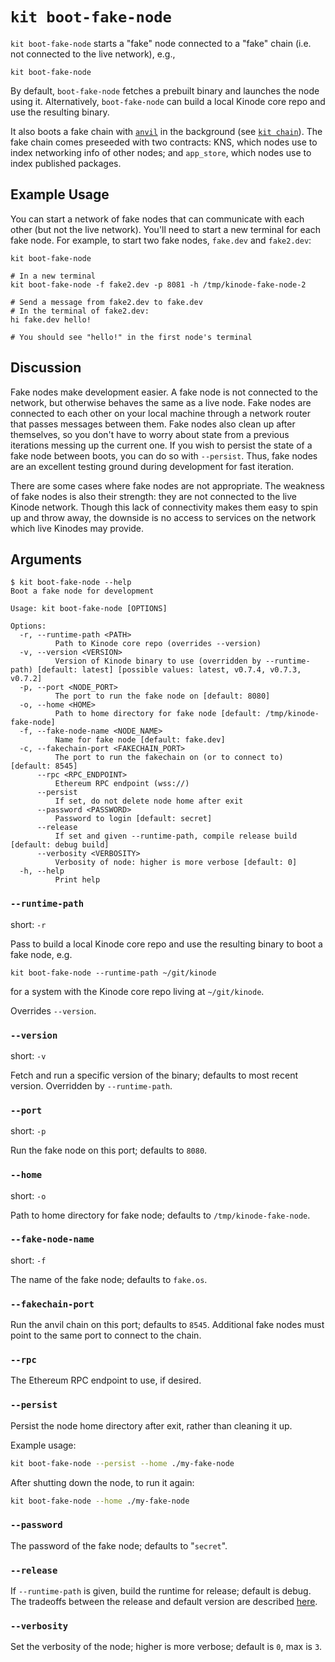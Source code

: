 # `kit boot-fake-node`

`kit boot-fake-node` starts a "fake" node connected to a "fake" chain (i.e. not connected to the live network), e.g.,

```
kit boot-fake-node
```

By default, `boot-fake-node` fetches a prebuilt binary and launches the node using it.
Alternatively, `boot-fake-node` can build a local Kinode core repo and use the resulting binary.

It also boots a fake chain with [`anvil`](https://book.getfoundry.sh/anvil/) in the background (see [`kit chain`](../kit/chain.md)).
The fake chain comes preseeded with two contracts: KNS, which nodes use to index networking info of other nodes; and `app_store`, which nodes use to index published packages.

## Example Usage

You can start a network of fake nodes that can communicate with each other (but not the live network).
You'll need to start a new terminal for each fake node.
For example, to start two fake nodes, `fake.dev` and `fake2.dev`:

```
kit boot-fake-node

# In a new terminal
kit boot-fake-node -f fake2.dev -p 8081 -h /tmp/kinode-fake-node-2

# Send a message from fake2.dev to fake.dev
# In the terminal of fake2.dev:
hi fake.dev hello!

# You should see "hello!" in the first node's terminal
```

## Discussion

Fake nodes make development easier.
A fake node is not connected to the network, but otherwise behaves the same as a live node.
Fake nodes are connected to each other on your local machine through a network router that passes messages between them.
Fake nodes also clean up after themselves, so you don't have to worry about state from a previous iterations messing up the current one.
If you wish to persist the state of a fake node between boots, you can do so with `--persist`.
Thus, fake nodes are an excellent testing ground during development for fast iteration.

There are some cases where fake nodes are not appropriate.
The weakness of fake nodes is also their strength: they are not connected to the live Kinode network.
Though this lack of connectivity makes them easy to spin up and throw away, the downside is no access to services on the network which live Kinodes may provide.

## Arguments

```
$ kit boot-fake-node --help
Boot a fake node for development

Usage: kit boot-fake-node [OPTIONS]

Options:
  -r, --runtime-path <PATH>
          Path to Kinode core repo (overrides --version)
  -v, --version <VERSION>
          Version of Kinode binary to use (overridden by --runtime-path) [default: latest] [possible values: latest, v0.7.4, v0.7.3, v0.7.2]
  -p, --port <NODE_PORT>
          The port to run the fake node on [default: 8080]
  -o, --home <HOME>
          Path to home directory for fake node [default: /tmp/kinode-fake-node]
  -f, --fake-node-name <NODE_NAME>
          Name for fake node [default: fake.dev]
  -c, --fakechain-port <FAKECHAIN_PORT>
          The port to run the fakechain on (or to connect to) [default: 8545]
      --rpc <RPC_ENDPOINT>
          Ethereum RPC endpoint (wss://)
      --persist
          If set, do not delete node home after exit
      --password <PASSWORD>
          Password to login [default: secret]
      --release
          If set and given --runtime-path, compile release build [default: debug build]
      --verbosity <VERBOSITY>
          Verbosity of node: higher is more verbose [default: 0]
  -h, --help
          Print help
```

### `--runtime-path`

short: `-r`

Pass to build a local Kinode core repo and use the resulting binary to boot a fake node, e.g.

```
kit boot-fake-node --runtime-path ~/git/kinode
```

for a system with the Kinode core repo living at `~/git/kinode`.

Overrides `--version`.

### `--version`

short: `-v`

Fetch and run a specific version of the binary; defaults to most recent version.
Overridden by `--runtime-path`.

### `--port`

short: `-p`

Run the fake node on this port; defaults to `8080`.

### `--home`

short: `-o`

Path to home directory for fake node; defaults to `/tmp/kinode-fake-node`.

### `--fake-node-name`

short: `-f`

The name of the fake node; defaults to `fake.os`.

### `--fakechain-port`

Run the anvil chain on this port; defaults to `8545`.
Additional fake nodes must point to the same port to connect to the chain.

### `--rpc`

The Ethereum RPC endpoint to use, if desired.

### `--persist`

Persist the node home directory after exit, rather than cleaning it up.

Example usage:

``` bash
kit boot-fake-node --persist --home ./my-fake-node
```

After shutting down the node, to run it again:

```bash
kit boot-fake-node --home ./my-fake-node
```

### `--password`

The password of the fake node; defaults to "`secret`".

### `--release`

If `--runtime-path` is given, build the runtime for release; default is debug.
The tradeoffs between the release and default version are described [here](https://doc.rust-lang.org/book/ch01-03-hello-cargo.html?highlight=release#building-for-release).

### `--verbosity`

Set the verbosity of the node; higher is more verbose; default is `0`, max is `3`.
